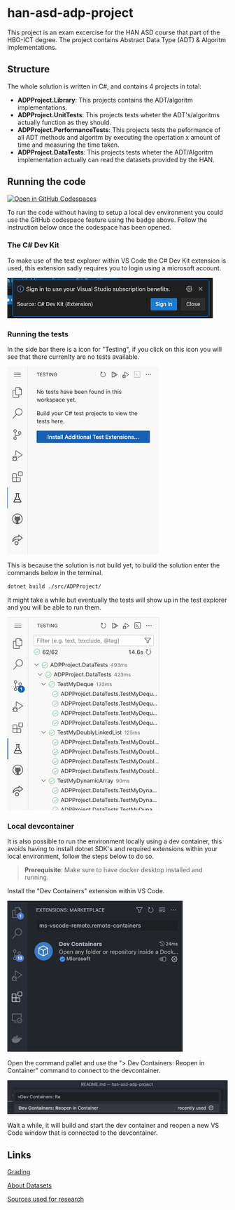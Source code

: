 # han-asd-adp-project

This project is an exam excercise for the HAN ASD course that part of the HBO-ICT degree. The project contains Abstract Data Type (ADT) & Algoritm implementations.

## Structure

The whole solution is written in C#, and contains 4 projects in total:

* **ADPProject.Library**: This projects contains the ADT/algoritm implementations.
* **ADPProject.UnitTests**: This projects tests wheter the ADT's/algoritms actually function as they should.
* **ADPProject.PerformanceTests**: This projects tests the peformance of all ADT methods and algoritm by executing the opertation x amount of time and measuring the time taken.
* **ADPProject.DataTests**: This projects tests wheter the ADT/Algoritm implementation actually can read the datasets provided by the HAN.

## Running the code

[![Open in GitHub Codespaces](https://github.com/codespaces/badge.svg)](https://codespaces.new/thommythompson/han-asd-adp-project)

To run the code without having to setup a local dev environment you could use the GitHub codespace feature using the badge above. Follow the instruction below once the codespace has been opened.

### The C# Dev Kit

To make use of the test explorer within VS Code the C# Dev Kit extension is used, this extension sadly requires you to login using a microsoft account.

![1700228758200](./docs/image/README/1700228758200.png)

### Running the tests

In the side bar there is a icon for "Testing", if you click on this icon you will see that there currenlty are no tests available.

![1700227277317](./docs/image/README/1700227277317.png)

This is because the solution is not build yet, to build the solution enter the commands below in the terminal.

```bash
dotnet build ./src/ADPProject/
```

It might take a while but eventually the tests will show up in the test explorer and you will be able to run them.

![1700228056206](./docs/image/README/1700228056206.png)

### Local devcontainer

It is also possible to run the environment locally using a dev container, this avoids having to install dotnet SDK's and required extensions within your local environment, follow the steps below to do so.

> **Prerequisite**: Make sure to have docker desktop installed and running.

Install the "Dev Containers" extension within VS Code.

![1700229032423](./docs/image/README/1700229032423.png)

Open the command pallet and use the "> Dev Containers: Reopen in Container" command to connect to the devcontainer.

![1700229040089](./docs/image/README/1700229040089.png)

Wait a while, it will build and start the dev container and reopen a new VS Code window that is connected to the devcontainer.

## Links

[Grading](./docs/ADPProjectRubrics.xlsx)

[About Datasets](./docs/Datasets.md)

[Sources used for research](./docs/Sources.md)
